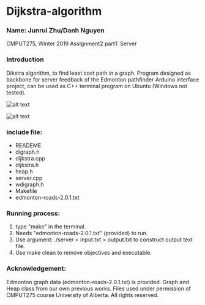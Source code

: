 # Dijkstra-algorithm
### Name: Junrui Zhu/Danh Nguyen
CMPUT275, Winter 2019
Assignment2 part1: Server

### Introduction
Dikstra algorithm, to find least cost path in a graph.
Program designed as backbone for server feedback of the Edmonton pathfinder Arduino interface project, can be used as C++ terminal program on Ubuntu (Windows not tested).

![alt text](https://github.com/danny-cpp/Dijkstra-algorithm/blob/master/result_on_Arduino.gif?raw=true)


![alt text](https://github.com/danny-cpp/Dijkstra-algorithm/blob/master/result_on_Arduino.gif?raw=true)

### include file:      
- READEME
- digraph.h
- dijkstra.cpp
- dijkstra.h
- heap.h
- server.cpp
- wdigraph.h
- Makefile
- edmonton-roads-2.0.1.txt

### Running process:
1. type "make" in the terminal.
2. Needs "edmonton-roads-2.0.1.txt" (provided) to run.
3. Use argument: ./server < input.txt > output.txt to construct output text file.
4. Use make clean to remove objectives and executable.

### Acknowledgement:
Edmonton graph data (edmonton-roads-2.0.1.txt) is provided. Graph and Heap class from our own previous works. Files used under permission of CMPUT275 course University of Alberta. All rights reserved.


